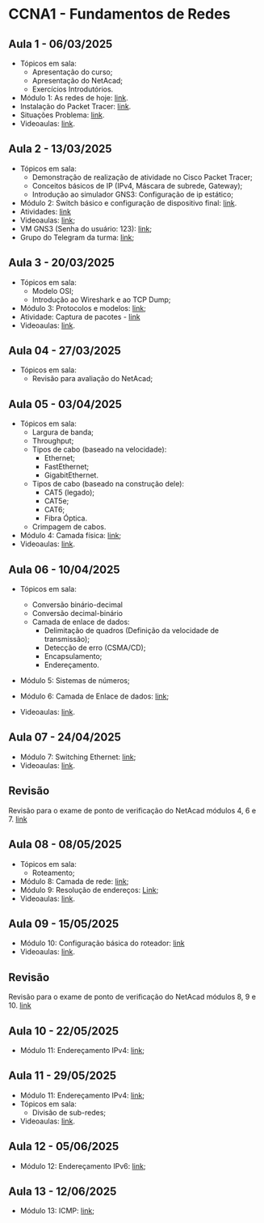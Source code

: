 # CCNA1 - Fundamentos de Redes

## Aula 1 - 06/03/2025
- Tópicos em sala:
    - Apresentação do curso;
    - Apresentação do NetAcad;
    - Exercícios Introdutórios.
- Módulo 1: As redes de hoje: [link](./Módulo%201/).
- Instalação do Packet Tracer: [link](https://www.netacad.com/launchid=ec0847b7-e6fc-4597-bc31-38ddd6b07a2f).
- Situações Problema: [link](./Módulo%201/Situações%20Problema.md).
- Videoaulas: [link](https://www.youtube.com/watch?v=Zs7OVnlwa7E&list=PLRV9PYNL3oWRl7vY4s5nopvIlxNACJvx1).

## Aula 2 - 13/03/2025
- Tópicos em sala:
    - Demonstração de realização de atividade no Cisco Packet Tracer;
    - Conceitos básicos de IP (IPv4, Máscara de subrede, Gateway);
    - Introdução ao simulador GNS3: Configuração de ip estático;
- Módulo 2: Switch básico e configuração de dispositivo final: [link](Módulo%202/).
- Atividades: [link](./Módulo%202/AtividadesGNS3/)
- Videoaulas: [link](https://www.youtube.com/watch?v=u3g0d2kVKvQ&list=PLRV9PYNL3oWRl7vY4s5nopvIlxNACJvx1&index=7);
- VM GNS3 (Senha do usuário: 123): [link](https://drive.google.com/file/d/16OI5NqUCNmMSlnI12LDonfLXo-093Xma/view?usp=drive_link);
- Grupo do Telegram da turma: [link](https://t.me/+iZ5ZdflvchpkNmJh);

## Aula 3 - 20/03/2025
- Tópicos em sala:
    - Modelo OSI;
    - Introdução ao Wireshark e ao TCP Dump;
- Módulo 3: Protocolos e modelos: [link](Módulo%203/);
- Atividade: Captura de pacotes - [link](./Módulo%203/Prática%20captura%20de%20pacotes.md)
- Videoaulas: [link](https://www.youtube.com/watch?v=iCMZ6896ilc&list=PLRV9PYNL3oWRl7vY4s5nopvIlxNACJvx1&index=10).

## Aula 04 - 27/03/2025
- Tópicos em sala:
    - Revisão para avaliação do NetAcad;

## Aula 05 - 03/04/2025
- Tópicos em sala:
    - Largura de banda;
    - Throughput;
    - Tipos de cabo (baseado na velocidade):
        - Ethernet;
        - FastEthernet;
        - GigabitEthernet.
    - Tipos de cabo (baseado na construção dele):
        - CAT5 (legado);
        - CAT5e;
        - CAT6;
        - Fibra Óptica.
    - Crimpagem de cabos.
- Módulo 4: Camada física: [link](Módulo%204/);
- Videoaulas: [link](https://www.youtube.com/watch?v=0ANY0wthZ6M&list=PLRV9PYNL3oWRl7vY4s5nopvIlxNACJvx1&index=16).

## Aula 06 - 10/04/2025
- Tópicos em sala:
    - Conversão binário-decimal
    - Conversão decimal-binário
    - Camada de enlace de dados:
        - Delimitação de quadros (Definição da velocidade de transmissão);
        - Detecção de erro (CSMA/CD);
        - Encapsulamento;
        - Endereçamento.

- Módulo 5: Sistemas de números;
- Módulo 6: Camada de Enlace de dados: [link](Módulo%206/);
- Videoaulas: [link](https://www.youtube.com/watch?v=FyMMehEvIJw&list=PLRV9PYNL3oWRl7vY4s5nopvIlxNACJvx1&index=21).

## Aula 07 - 24/04/2025
- Módulo 7: Switching Ethernet: [link](Módulo%207/);
- Videoaulas: [link](https://www.youtube.com/watch?v=FyMMehEvIJw&list=PLRV9PYNL3oWRl7vY4s5nopvIlxNACJvx1&index=25).

## Revisão
Revisão para o exame de ponto de verificação do NetAcad módulos 4, 6 e 7. [link](Módulo%207/REVISAO.md)

## Aula 08 - 08/05/2025
- Tópicos em sala:
    - Roteamento;
- Módulo 8: Camada de rede: [link](Módulo%208/);
- Módulo 9: Resolução de endereços: [Link](Módulo%209/);
- Videoaulas: [link](https://www.youtube.com/watch?v=FyMMehEvIJw&list=PLRV9PYNL3oWRl7vY4s5nopvIlxNACJvx1&index=29).

## Aula 09 - 15/05/2025

- Módulo 10: Configuração básica do roteador: [link](Módulo%2010/)
- Videoaulas: [link](https://www.youtube.com/watch?v=SWSmVoS4ml0&list=PLRV9PYNL3oWRl7vY4s5nopvIlxNACJvx1&index=36).

## Revisão
Revisão para o exame de ponto de verificação do NetAcad módulos 8, 9 e 10. [link](Módulo%2010/REVISAO.md)

## Aula 10 - 22/05/2025

- Módulo 11: Endereçamento IPv4: [link](Módulo%2011/);

## Aula 11 - 29/05/2025

- Módulo 11: Endereçamento IPv4: [link](Módulo%2011/);
- Tópicos em sala:
    - Divisão de sub-redes;
- Videoaulas: [link](https://www.youtube.com/watch?v=SWSmVoS4ml0&list=PLRV9PYNL3oWRl7vY4s5nopvIlxNACJvx1&index=40).

## Aula 12 - 05/06/2025

- Módulo 12: Endereçamento IPv6: [link](Módulo%2012/);

## Aula 13 - 12/06/2025

- Módulo 13: ICMP: [link](Módulo%2013/);

